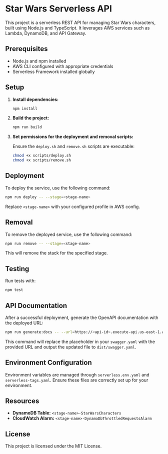 # Star Wars Serverless API

This project is a serverless REST API for managing Star Wars characters, built using Node.js and TypeScript. It leverages AWS services such as Lambda, DynamoDB, and API Gateway.

## Prerequisites

- Node.js and npm installed
- AWS CLI configured with appropriate credentials
- Serverless Framework installed globally

## Setup

1. **Install dependencies:**

   ```bash
   npm install
   ```

2. **Build the project:**

   ```bash
   npm run build
   ```

3. **Set permissions for the deployment and removal scripts:**

   Ensure the `deploy.sh` and `remove.sh` scripts are executable:

   ```bash
   chmod +x scripts/deploy.sh
   chmod +x scripts/remove.sh
   ```

## Deployment

To deploy the service, use the following command:

```bash
npm run deploy -- --stage=<stage-name>
```

Replace `<stage-name>` with your configured profile in AWS config.

## Removal

To remove the deployed service, use the following command:

```bash
npm run remove -- --stage=<stage-name>
```

This will remove the stack for the specified stage.


## Testing

Run tests with:

```bash
npm test
```

## API Documentation

After a successful deployment, generate the OpenAPI documentation with the deployed URL:

```bash
npm run generate:docs -- --url=https://<api-id>.execute-api.us-east-1.amazonaws.com/<stage-name>
```

This command will replace the placeholder in your `swagger.yaml` with the provided URL and output the updated file to `dist/swagger.yaml`.

## Environment Configuration

Environment variables are managed through `serverless.env.yaml` and `serverless-tags.yaml`. Ensure these files are correctly set up for your environment.

## Resources

- **DynamoDB Table:** `<stage-name>-StarWarsCharacters`
- **CloudWatch Alarm:** `<stage-name>-DynamoDbThrottledRequestsAlarm`

## License

This project is licensed under the MIT License.